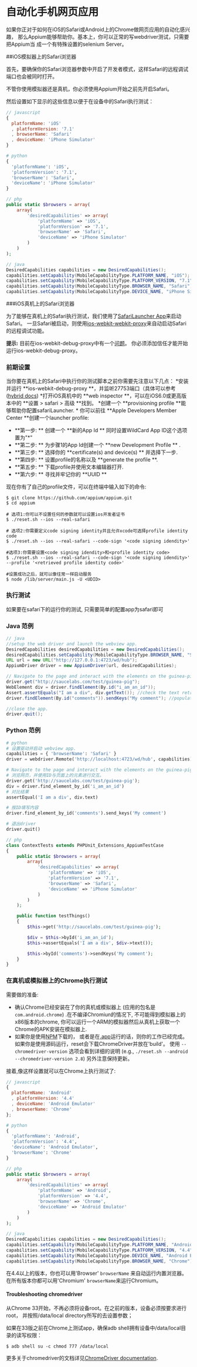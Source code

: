 # 自动化手机网页应用

如果你正对于如何在iOS的Safari或Android上的Chrome做网页应用的自动化感兴趣，
那么Appium能够帮助你。基本上，你可以正常的写webdriver测试，只需要把Appium当
成一个有特殊设置的selenium Server。

##iOS模拟器上的Safari浏览器

首先，要确保你的Safari浏览器参数中开启了开发者模式，这样Safari的远程调试端口也会被同时打开。

不管你使用模拟器还是真机，你必须使用Appium开始之前先开启Safari。

然后设置如下显示的这些信息以便于在设备中的Safari执行测试：

```javascript
// javascript
{
  platformName: 'iOS'
  , platformVersion: '7.1'
  , browserName: 'Safari'
  , deviceName: 'iPhone Simulator'
}
```

```python
# python
{
  'platformName': 'iOS',
  'platformVersion': '7.1',
  'browserName': 'Safari',
  'deviceName': 'iPhone Simulator'
}
```

```php
// php
public static $browsers = array(
    array(
        'desiredCapabilities' => array(
            'platformName' => 'iOS',
            'platformVersion' => '7.1',
            'browserName' => 'Safari',
            'deviceName' => 'iPhone Simulator'
        )
    )
);
```

```java
// java
DesiredCapabilities capabilities = new DesiredCapabilities();
capabilities.setCapability(MobileCapabilityType.PLATFORM_NAME, "iOS");
capabilities.setCapability(MobileCapabilityType.PLATFORM_VERSION, "7.1");
capabilities.setCapability(MobileCapabilityType.BROWSER_NAME, "Safari");
capabilities.setCapability(MobileCapabilityType.DEVICE_NAME, "iPhone Simulator");
```

###iOS真机上的Safari浏览器

为了能够在真机上的Safari执行测试，我们使用了[SafariLauncher App](https://github.com/snevesbarros/SafariLauncher)来启动Safari。
一旦Safari被启动，则使用[ios-webkit-webkit-proxy](https://github.com/google/ios-webkit-debug-proxy)来自动启动Safari的远程调试功能。

**提示:** 目前在ios-webkit-debug-proxy中有一个[问题](https://github.com/google/ios-webkit-debug-proxy/issues/38)。
你必须添加信任才能开始运行ios-webkit-debug-proxy。

### 前期设置

当你要在真机上的Safari中执行你的测试脚本之前你需要先注意以下几点：
*安装并运行 **ios-webkit-debug-proxy **，并监听27753端口（具体可以参考([hybrid docs](hybrid.md))
*打开iOS真机中的 **web inspector **，可以在iOS6.0或更高版本中的 **设置 > safari > 高级 **找到。
*创建一个 **provisioning profile **能够帮助你配置safariLauncher.
*
你可以前往 **Apple Developers Member Center **创建一个launcher profile:
  *  **第一步: ** 创建一个 **新的App Id ** 同时设置WildCard App ID这个选项置为"*"
  *  **第二步: ** 为步骤1的App Id创建一个 **new Development Profile ** .
  *  **第三步: ** 选择你的 **certificate(s) and device(s) ** 并选择下一步.
  *  **第四步: ** 设置profile的名称以及 **generate the profile **.
  *  **第五步: ** 下载profile并使用文本编辑器打开.
  *  **第六步: ** 寻找并牢记你的 **UUID ** 

现在你有了自己的profile文件，可以在终端中输入如下的命令:

```center
$ git clone https://github.com/appium/appium.git
$ cd appium

# 选项1:你可以不设置任何的参数就可以设置ios开发者证书
$ ./reset.sh --ios --real-safari

# 选项2:你需要定义code signing identity并且允许xcode可选择profile identity code
$ ./reset.sh --ios --real-safari --code-sign '<code signing idendity>' 

#选项3:你需要设置<code signing idendity>和<profile identity code>
$ ./reset.sh --ios --real-safari --code-sign '<code signing idendity>' --profile '<retrieved profile identity code>'

#设置成功之后，就可以像往常一样启动服务
$ node /lib/server/main.js -U <UDID>
```

### 执行测试
如果要在safari下的运行你的测试, 只需要简单的配置app为safari即可


### Java 范例

```java
// java
//setup the web driver and launch the webview app.
DesiredCapabilities desiredCapabilities = new DesiredCapabilities();
desiredCapabilities.setCapability(MobileCapabilityType.BROWSER_NAME, "Safari");
URL url = new URL("http://127.0.0.1:4723/wd/hub");
AppiumDriver driver = new AppiumDriver(url, desiredCapabilities);

// Navigate to the page and interact with the elements on the guinea-pig page using id.
driver.get("http://saucelabs.com/test/guinea-pig");
WebElement div = driver.findElement(By.id("i_am_an_id"));
Assert.assertEquals("I am a div", div.getText()); //check the text retrieved matches expected value
driver.findElement(By.id("comments")).sendKeys("My comment"); //populate the comments field by id.

//close the app.
driver.quit();
```

### Python 范例

```python
# python
# 设置驱动并启动 webview app.
capabilities = { 'browserName': 'Safari' }
driver = webdriver.Remote('http://localhost:4723/wd/hub', capabilities)

# Navigate to the page and interact with the elements on the guinea-pig page using id.
# 浏览网页，并使用ID与页面上的元素进行交互。
driver.get('http://saucelabs.com/test/guinea-pig');
div = driver.find_element_by_id('i_am_an_id')
# 对比结果
assertEqual('I am a div', div.text)

# 按ID填写内容
driver.find_element_by_id('comments').send_keys('My comment')

# 退出driver
driver.quit()
```

```php
// php
class ContextTests extends PHPUnit_Extensions_AppiumTestCase
{
    public static $browsers = array(
        array(
            'desiredCapabilities' => array(
                'platformName' => 'iOS',
                'platformVersion' => '7.1',
                'browserName' => 'Safari',
                'deviceName' => 'iPhone Simulator'
            )
        )
    );

    public function testThings()
    {
        $this->get('http://saucelabs.com/test/guinea-pig');

        $div = $this->byId('i_am_an_id');
        $this->assertEquals('I am a div', $div->text());

        $this->byId('comments')->sendKeys('My comment');
    }
}
```

### 在真机或模拟器上的Chrome执行测试

需要做的准备:

*  确认Chrome已经安装在了你的真机或模拟器上 (应用的包名是`com.android.chrome`) .在不编译Chromiun的情况下, 不可能得到模拟器上的x86版本的chrome, 你可以运行一个ARM的模拟器然后从真机上获取一个Chrome的APK安装在模拟器上.
*  如果你是使用[NPM](https://www.npmjs.org/package/appium)下载的，
或者是在[.app](https://github.com/appium/appium-dot-app)运行的话，则你的工作已经完成。
如果你是使用源码运行，reset会下载ChromeDriver并放在'build'。 
使用 `--chromedriver-version` 选项会看到详细的说明 (e.g., `./reset.sh --android --chromedriver-version 2.8`)
另外注意保持更新。

接着,像这样设置就可以在Chrome上执行测试了:

```javascript
// javascript
{
  platformName: 'Android'
  , platformVersion: '4.4'
  , deviceName: 'Android Emulator'
  , browserName: 'Chrome'
};
```

```python
# python
{
  'platformName': 'Android',
  'platformVersion': '4.4',
  'deviceName': 'Android Emulator',
  'browserName': 'Chrome'
}
```

```php
// php
public static $browsers = array(
    array(
        'desiredCapabilities' => array(
            'platformName' => 'Android',
            'platformVersion' => '4.4',
            'browserName' => 'Chrome',
            'deviceName' => 'Android Emulator'
        )
    )
);
```

```java
// java
DesiredCapabilities capabilities = new DesiredCapabilities();
capabilities.setCapability(MobileCapabilityType.PLATFORM_NAME, "Android");
capabilities.setCapability(MobileCapabilityType.PLATFORM_VERSION, "4.4");
capabilities.setCapability(MobileCapabilityType.DEVICE_NAME, "Android Emulator");
capabilities.setCapability(MobileCapabilityType.BROWSER_NAME, "Chrome");
```

在4.4以上的版本，你也可以用'Browser' `browserName` 来自动运行内置浏览器。
在所有版本你都可以用'Chromium' `browserName`来运行Chromium。
 

#### Troubleshooting chromedriver

从Chrome 33开始，不再必须将设备root。在之前的版本，设备必须按要求进行root，
并按照/data/local directory所写的去设置参数；

如果在33版之前在Chrome上测试app，确保adb shell拥有设备中/data/local目录的读写权限：

```center
$ adb shell su -c chmod 777 /data/local
```

更多关于chromedriver的文档详见[ChromeDriver documentation](https://sites.google.com/a/chromium.org/chromedriver/getting-started/getting-started---android).

